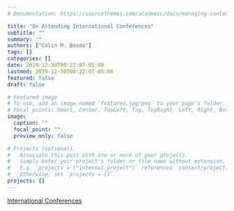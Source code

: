```yaml
---
# Documentation: https://sourcethemes.com/academic/docs/managing-content/

title: "On Attending International Conferences"
subtitle: ""
summary: ""
authors: ["Colin M. Bosma"]
tags: []
categories: []
date: 2019-12-30T00:22:07-05:00
lastmod: 2019-12-30T00:22:07-05:00
featured: false
draft: false

# Featured image
# To use, add an image named `featured.jpg/png` to your page's folder.
# Focal points: Smart, Center, TopLeft, Top, TopRight, Left, Right, BottomLeft, Bottom, BottomRight.
image:
  caption: ""
  focal_point: ""
  preview_only: false

# Projects (optional).
#   Associate this post with one or more of your projects.
#   Simply enter your project's folder or file name without extension.
#   E.g. `projects = ["internal-project"]` references `content/project/deep-learning/index.md`.
#   Otherwise, set `projects = []`.
projects: []
---
```


[International Conferences](https://medium.com/@cmbosma/on-attending-international-conferences-af9f192cdc02])
